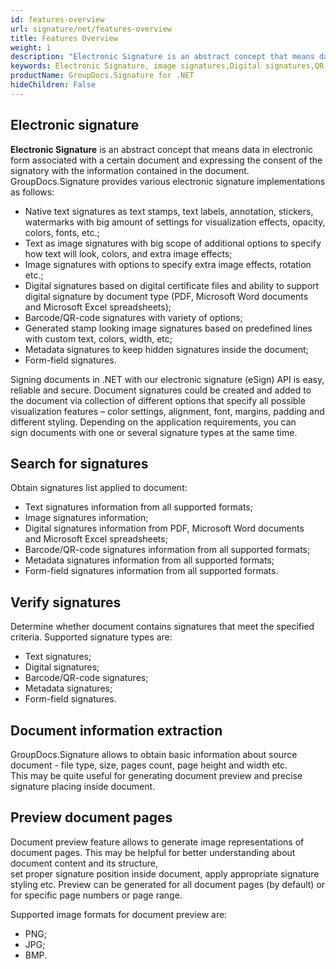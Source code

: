 ```yaml
---
id: features-overview
url: signature/net/features-overview
title: Features Overview
weight: 1
description: "Electronic Signature is an abstract concept that means data in electronic form associated with a certain document and expressing the consent of the signatory with the information contained in the document."
keywords: Electronic Signature, image signatures,Digital signatures,QR-code signatures 
productName: GroupDocs.Signature for .NET
hideChildren: False
---
```

## Electronic signature

**Electronic Signature** is an abstract concept that means data in electronic form associated with a certain document and expressing the consent of the signatory with the information contained in the document.
GroupDocs.Signature provides various electronic signature implementations as follows:

* Native text signatures as text stamps, text labels, annotation, stickers, watermarks with big amount of settings for visualization effects, opacity, colors, fonts, etc.;
* Text as image signatures with big scope of additional options to specify how text will look, colors, and extra image effects;
* Image signatures with options to specify extra image effects, rotation etc.;
* Digital signatures based on digital certificate files and ability to support digital signature by document type (PDF, Microsoft Word documents and Microsoft Excel spreadsheets);
* Barcode/QR-code signatures with variety of options;
* Generated stamp looking image signatures based on predefined lines with custom text, colors, width, etc;
* Metadata signatures to keep hidden signatures inside the document;
* Form-field signatures.

Signing documents in .NET with our electronic signature (eSign) API is easy, reliable and secure. Document signatures could be created and added to the document via collection of different options that specify all possible visualization features – color settings, alignment, font, margins, padding and different styling. Depending on the application requirements, you can sign documents with one or several signature types at the same time.

## Search for signatures

Obtain signatures list applied to document:

* Text signatures information from all supported formats;
* Image signatures information;
* Digital signatures information from PDF, Microsoft Word documents and Microsoft Excel spreadsheets;
* Barcode/QR-code signatures information from all supported formats;
* Metadata signatures information from all supported formats;
* Form-field signatures information from all supported formats.

## Verify signatures

Determine whether document contains signatures that meet the specified criteria.
Supported signature types are:

* Text signatures;
* Digital signatures;
* Barcode/QR-code signatures;
* Metadata signatures;
* Form-field signatures.

## Document information extraction

GroupDocs.Signature allows to obtain basic information about source document - file type, size, pages count, page height and width etc.  
This may be quite useful for generating document preview and precise signature placing inside document.

## Preview document pages

Document preview feature allows to generate image representations of document pages. This may be helpful for better understanding about document content and its structure,  
set proper signature position inside document, apply appropriate signature styling etc. Preview can be generated for all document pages (by default) or for specific page numbers or page range.

Supported image formats for document preview are:

* PNG;
* JPG;
* BMP.
